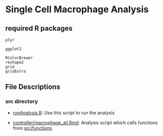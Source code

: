 # Single Cell Macrophage Analysis

## required R packages
    plyr
    
    ggplot2
    
    RColorBrewer
    reshape2
    grid
    gridExtra

## File Descriptions
### src directory
* [runAnalysis.R](./src/runAnalysis.R):
Use this script to run the analysis

* [controller/macrophage_all.Rmd](./src/controller/macrophage_all.Rmd):
Analysis script which calls functions from [src/functions](./src/functions)
